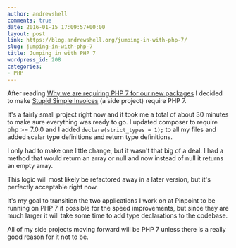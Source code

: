 ```yaml
---
author: andrewshell
comments: true
date: 2016-01-15 17:09:57+00:00
layout: post
link: https://blog.andrewshell.org/jumping-in-with-php-7/
slug: jumping-in-with-php-7
title: Jumping in with PHP 7
wordpress_id: 208
categories:
- PHP
---
```


After reading [Why we are requiring PHP 7 for our new packages](https://murze.be/2016/01/why-we-are-requiring-php-7-for-our-new-packages/) I decided to make [Stupid Simple Invoices](https://github.com/andrewshell/invoice) (a side project) require PHP 7.

It's a fairly small project right now and it took me a total of about 30 minutes to make sure everything was ready to go. I updated composer to require php >= 7.0.0 and I added `declare(strict_types = 1);` to all my files and added scalar type definitions and return type definitions.

I only had to make one little change, but it wasn't that big of a deal. I had a method that would return an array or null and now instead of null it returns an empty array.

This logic will most likely be refactored away in a later version, but it's perfectly acceptable right now.

It's my goal to transition the two applications I work on at Pinpoint to be running on PHP 7 if possible for the speed improvements, but since they are much larger it will take some time to add type declarations to the codebase.

All of my side projects moving forward will be PHP 7 unless there is a really good reason for it not to be.
